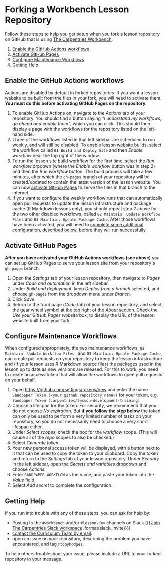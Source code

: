 # Forking a Workbench Lesson Repository
Follow these steps to help you get setup when you fork a lesson repository on GitHub that is using [The Carpentries Workbench](https://carpentries.github.io/workbench/).

1. [Enable the GitHub Actions workflows](#enable-the-github-actions-workflows)
1. [Activate GitHub Pages](#activate-github-pages)
1. [Configure Maintenance Workflows](#configure-maintenance-workflows)
1. [Getting Help](#getting-help)

## Enable the GitHub Actions workflows
Actions are disabled by default in forked repositories. 
If you want a lesson website to be built from the files in your fork, you will need to activate them.
**You must do this before activating GitHub Pages on the repository.**

1. To enable GitHub Actions on, navigate to the _Actions_ tab of your repository. 
You should find a button saying _"I understand my workflows, go ahead and enable them"_, which you can click.
This should then display a page with the workflows for the repository listed on the left-hand side.
2. Three of the workflows listed in that left sidebar are scheduled to run weekly, and will still be disabled.
To enable lesson website builds, select the workflow called `01 Build and Deploy Site` and then _Enable workflow_ near the top right of the window.
3. To run the lesson site build workflow for the first time, select the _Run workflow_ drpdown (where the _Enable workflow_ button was in step 2) and then the _Run workflow_ button.
The build process will take a few minutes, after which the `gh-pages` branch of your repository will be created/updated to contain the latest version of the lesson website.
You can now [activate GitHub Pages](#activate-github-pages) to serve the files in that branch to the internet.
4. If you want to configure the weekly workflow runs that can automatically open pull requests to update the lesson infrastructure and package cache (R Markdown lessons only), you should repeat step 2 above for the two other disabled workflows, called `02 Maintain: Update Workflow Files` and `03 Maintain: Update Package Cache`.
After those workflows have been activated, you will need to [complete some additional configuration, described below](#configure-maintenance-workflows), before they will run successfully.


## Activate GitHub Pages
**After you have activated your GitHub Actions workflows (see above)** you can set up GitHub Pages to serve your lesson site from your repository's `gh-pages` branch.

1. Open the _Settings_ tab of your lesson repository, then navigate to _Pages_ under _Code and automation_ in the left sidebar.
2. Under _Build and deployment_, keep _Deploy from a branch_ selected, and choose `gh-pages` from the dropdown menu under _Branch_.
3. Click _Save_.
4. Return to the front page (_Code_ tab) of your lesson repository, and select the gear wheel symbol at the top right of the _About_ section.
Check the _Use your GitHub Pages website_ box, to display the URL of the lesson website built from your fork.


## Configure Maintenance Workflows
When configured appropriately, the two maintenance workflows, `02 Maintain: Update Workflow Files ` and `03 Maintain: Update Package Cache`, can create pull requests on your repository to keep the lesson infrastructure and (if your lesson uses R Markdown source files) the packages used in the lesson up to date as new versions are released. 
For this to work, you need to create an access token that will allow the workflows to open pull requests on your behalf.

1. Open <https://github.com/settings/tokens/new> and enter the name `Sandpaper Token (<your github repository name>)` for your token, e.g. `Sandpaper Token (carpentries/lesson-development-training)`
1. Choose a lifespan for the token. 
For security, we recommend that you do not choose _No expiration_. But **if you follow the step below** the token can only be used to perform a very limited number of tasks on your repository, so you do not necessarily need to choose a very short lifespan either.
1. Under _Select scopes_, check the box for the _workflow_ scope. (This will cause all of the _repo_ scopes to also be checked.)
1. Select _Generate token_.
1. Your new personal access token will be displayed, with a button next to it that can be used to copy the token to your clipboard. 
Copy the token and return to the _Settings_ tab of your lesson repository.
Under _Security_ in the left sidebar, open the _Secrets and variables_ dropdown and choose _Actions_.
1. Enter `SANDPAPER_WORKFLOW` as the name, and paste your token into the _Value_ field.
1. Select _Add secret_ to complete the configuration.

## Getting Help
If you run into trouble with any of these steps, you can ask for help by:

* Posting to the `#workbench` and/or `#lesson-dev` channels on Slack ({{'[Join The Carpentries Slack workspace]({})'.format(slack_invite)}}).
* [contact the Curriculum Team by email](mailto:curriculum@carpentries.org).
* open an issue on your repository, describing the problem you have encountered, and tag `@tobyhodges`.

To help others troubleshoot your issue, please include a URL to your forked repository in your message.

